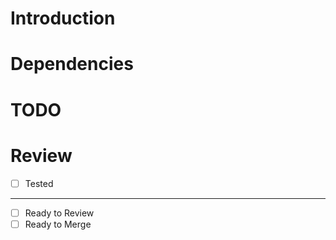 # Introduction

# Dependencies

# TODO

# Review
- [ ] Tested
---
- [ ] Ready to Review
- [ ] Ready to Merge
